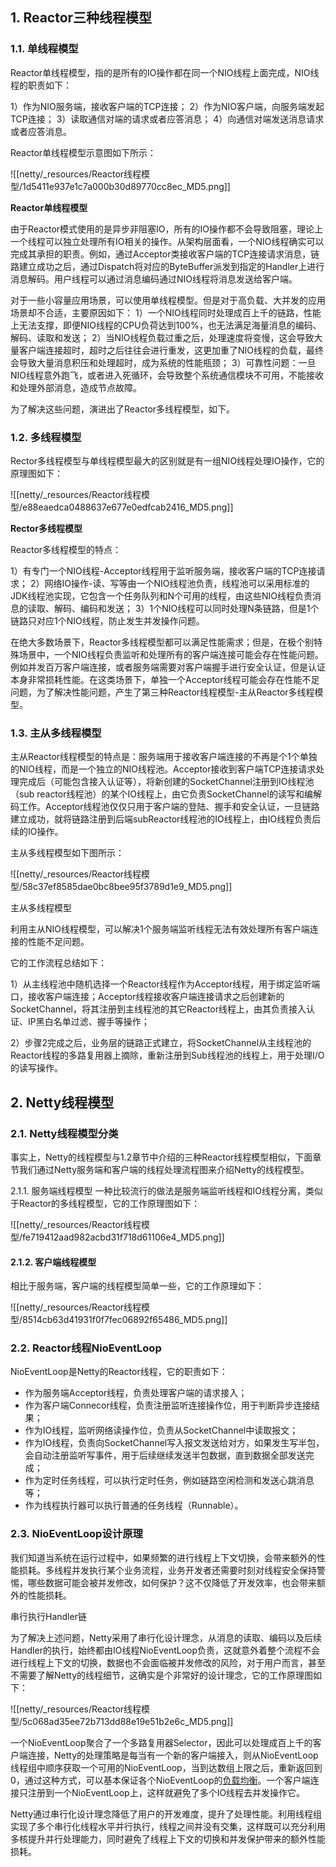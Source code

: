 
## **1. Reactor三种线程模型**

### **1.1. 单线程模型**

Reactor单线程模型，指的是所有的IO操作都在同一个NIO线程上面完成，NIO线程的职责如下：

1）作为NIO服务端，接收客户端的TCP连接； 2）作为NIO客户端，向服务端发起TCP连接； 3）读取通信对端的请求或者应答消息； 4）向通信对端发送消息请求或者应答消息。

Reactor单线程模型示意图如下所示：

![[netty/_resources/Reactor线程模型/1d5411e937e1c7a000b30d89770cc8ec_MD5.png]]

**Reactor单线程模型**

由于Reactor模式使用的是异步非阻塞IO，所有的IO操作都不会导致阻塞，理论上一个线程可以独立处理所有IO相关的操作。从架构层面看，一个NIO线程确实可以完成其承担的职责。例如，通过Acceptor类接收客户端的TCP连接请求消息，链路建立成功之后，通过Dispatch将对应的ByteBuffer派发到指定的Handler上进行消息解码。用户线程可以通过消息编码通过NIO线程将消息发送给客户端。

对于一些小容量应用场景，可以使用单线程模型。但是对于高负载、大并发的应用场景却不合适，主要原因如下： 1）一个NIO线程同时处理成百上千的链路，性能上无法支撑，即便NIO线程的CPU负荷达到100%，也无法满足海量消息的编码、解码、读取和发送； 2）当NIO线程负载过重之后，处理速度将变慢，这会导致大量客户端连接超时，超时之后往往会进行重发，这更加重了NIO线程的负载，最终会导致大量消息积压和处理超时，成为系统的性能瓶颈； 3）可靠性问题：一旦NIO线程意外跑飞，或者进入死循环，会导致整个系统通信模块不可用，不能接收和处理外部消息，造成节点故障。

为了解决这些问题，演进出了Reactor多线程模型，如下。

###  **1.2. 多线程模型**

Rector多线程模型与单线程模型最大的区别就是有一组NIO线程处理IO操作，它的原理图如下：

![[netty/_resources/Reactor线程模型/e88eaedca0488637e677e0edfcab2416_MD5.png]]

**Rector多线程模型**

Reactor多线程模型的特点：

1）有专门一个NIO线程-Acceptor线程用于监听服务端，接收客户端的TCP连接请求； 2）网络IO操作-读、写等由一个NIO线程池负责，线程池可以采用标准的JDK线程池实现，它包含一个任务队列和N个可用的线程，由这些NIO线程负责消息的读取、解码、编码和发送； 3）1个NIO线程可以同时处理N条链路，但是1个链路只对应1个NIO线程，防止发生并发操作问题。

在绝大多数场景下，Reactor多线程模型都可以满足性能需求；但是，在极个别特殊场景中，一个NIO线程负责监听和处理所有的客户端连接可能会存在性能问题。例如并发百万客户端连接，或者服务端需要对客户端握手进行安全认证，但是认证本身非常损耗性能。在这类场景下，单独一个Acceptor线程可能会存在性能不足问题，为了解决性能问题，产生了第三种Reactor线程模型-主从Reactor多线程模型。

### **1.3. 主从多线程模型**

主从Reactor线程模型的特点是：服务端用于接收客户端连接的不再是个1个单独的NIO线程，而是一个独立的NIO线程池。Acceptor接收到客户端TCP连接请求处理完成后（可能包含接入认证等），将新创建的SocketChannel注册到IO线程池（sub reactor线程池）的某个IO线程上，由它负责SocketChannel的读写和编解码工作。Acceptor线程池仅仅只用于客户端的登陆、握手和安全认证，一旦链路建立成功，就将链路注册到后端subReactor线程池的IO线程上，由IO线程负责后续的IO操作。

主从多线程模型如下图所示：

![[netty/_resources/Reactor线程模型/58c37ef8585dae0bc8bee95f3789d1e9_MD5.png]]

主从多线程模型

利用主从NIO线程模型，可以解决1个服务端监听线程无法有效处理所有客户端连接的性能不足问题。

它的工作流程总结如下：

1）从主线程池中随机选择一个Reactor线程作为Acceptor线程，用于绑定监听端口，接收客户端连接；Acceptor线程接收客户端连接请求之后创建新的SocketChannel，将其注册到主线程池的其它Reactor线程上，由其负责接入认证、IP黑白名单过滤、握手等操作；

2）步骤2完成之后，业务层的链路正式建立，将SocketChannel从主线程池的Reactor线程的多路复用器上摘除，重新注册到Sub线程池的线程上，用于处理I/O的读写操作。

## **2. Netty线程模型**

### **2.1. Netty线程模型分类**

事实上，Netty的线程模型与1.2章节中介绍的三种Reactor线程模型相似，下面章节我们通过Netty服务端和客户端的线程处理流程图来介绍Netty的线程模型。

2.1.1. 服务端线程模型 一种比较流行的做法是服务端监听线程和IO线程分离，类似于Reactor的多线程模型，它的工作原理图如下：

![[netty/_resources/Reactor线程模型/fe719412aad982acbd31f718d61106e4_MD5.png]]

#### 2.1.2. 客户端线程模型

相比于服务端，客户端的线程模型简单一些，它的工作原理如下：

![[netty/_resources/Reactor线程模型/8514cb63d41931f0f7fec06892f65486_MD5.png]]

### **2.2. Reactor线程NioEventLoop**

NioEventLoop是Netty的Reactor线程，它的职责如下：

- 作为服务端Acceptor线程，负责处理客户端的请求接入；
- 作为客户端Connecor线程，负责注册监听连接操作位，用于判断异步连接结果；
- 作为IO线程，监听网络读操作位，负责从SocketChannel中读取报文；
- 作为IO线程，负责向SocketChannel写入报文发送给对方，如果发生写半包，会自动注册监听写事件，用于后续继续发送半包数据，直到数据全部发送完成；
- 作为定时任务线程，可以执行定时任务，例如链路空闲检测和发送心跳消息等；
- 作为线程执行器可以执行普通的任务线程（Runnable）。

### **2.3. NioEventLoop设计原理**

我们知道当系统在运行过程中，如果频繁的进行线程上下文切换，会带来额外的性能损耗。多线程并发执行某个业务流程，业务开发者还需要时刻对线程安全保持警惕，哪些数据可能会被并发修改，如何保护？这不仅降低了开发效率，也会带来额外的性能损耗。

串行执行Handler链

为了解决上述问题，Netty采用了串行化设计理念，从消息的读取、编码以及后续Handler的执行，始终都由IO线程NioEventLoop负责，这就意外着整个流程不会进行线程上下文的切换，数据也不会面临被并发修改的风险，对于用户而言，甚至不需要了解Netty的线程细节，这确实是个非常好的设计理念，它的工作原理图如下：

![[netty/_resources/Reactor线程模型/5c068ad35ee72b713dd88e19e51b2e6c_MD5.png]]

一个NioEventLoop聚合了一个多路复用器Selector，因此可以处理成百上千的客户端连接，Netty的处理策略是每当有一个新的客户端接入，则从NioEventLoop线程组中顺序获取一个可用的NioEventLoop，当到达数组上限之后，重新返回到0，通过这种方式，可以基本保证各个NioEventLoop的[负载均衡](https://cloud.tencent.com/product/clb?from_column=20065&from=20065)。一个客户端连接只注册到一个NioEventLoop上，这样就避免了多个IO线程去并发操作它。

Netty通过串行化设计理念降低了用户的开发难度，提升了处理性能。利用线程组实现了多个串行化线程水平并行执行，线程之间并没有交集，这样既可以充分利用多核提升并行处理能力，同时避免了线程上下文的切换和并发保护带来的额外性能损耗。